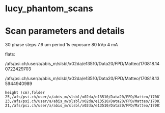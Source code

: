 # lucy_phantom_scans

# Scan parameters and details

30 phase steps
7.6 um period
1s exposure
80 kVp
4 mA

flats:

/afs/psi.ch/user/a/abis_m/slsbl/x02da/e13510/Data20/FPD/Matteo/170818.140722429703

/afs/psi.ch/user/a/abis_m/slsbl/x02da/e13510/Data20/FPD/Matteo/170818.135944940989

```
height (cm),folder
25,/afs/psi.ch/user/a/abis_m/slsbl/x02da/e13510/Data20/FPD/Matteo/170818.141645955425
23,/afs/psi.ch/user/a/abis_m/slsbl/x02da/e13510/Data20/FPD/Matteo/170818.142027148281
21,/afs/psi.ch/user/a/abis_m/slsbl/x02da/e13510/Data20/FPD/Matteo/170818.142346338932
```
